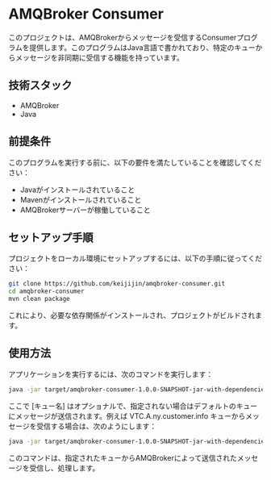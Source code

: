 # AMQBroker Consumer

このプロジェクトは、AMQBrokerからメッセージを受信するConsumerプログラムを提供します。このプログラムはJava言語で書かれており、特定のキューからメッセージを非同期に受信する機能を持っています。

## 技術スタック
- AMQBroker
- Java

## 前提条件

このプログラムを実行する前に、以下の要件を満たしていることを確認してください：
* Javaがインストールされていること
* Mavenがインストールされていること
* AMQBrokerサーバーが稼働していること

## セットアップ手順

プロジェクトをローカル環境にセットアップするには、以下の手順に従ってください：

```bash
git clone https://github.com/keijijin/amqbroker-consumer.git
cd amqbroker-consumer
mvn clean package
```
これにより、必要な依存関係がインストールされ、プロジェクトがビルドされます。

## 使用方法
アプリケーションを実行するには、次のコマンドを実行します：
```bash
java -jar target/amqbroker-consumer-1.0.0-SNAPSHOT-jar-with-dependencies.jar [キュー名]
```

ここで [キュー名] はオプショナルで、指定されない場合はデフォルトのキューにメッセージが送信されます。例えば VTC.A.ny.customer.info キューからメッセージを受信する場合は、次のようにします：
```bash
java -jar target/amqbroker-consumer-1.0.0-SNAPSHOT-jar-with-dependencies.jar VTC.A.ny.customer.info
```

このコマンドは、指定されたキューからAMQBrokerによって送信されたメッセージを受信し、処理します。

